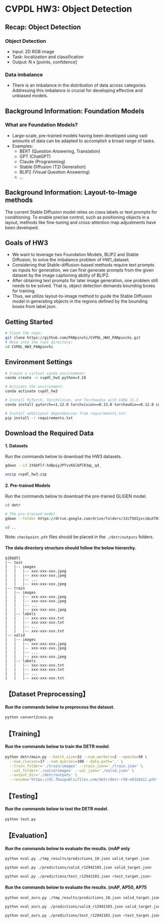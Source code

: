# CVPDL HW3: Object Detection 

## Recap: Object Detection 
### Object Detection 
* Input: 2D RGB image 
* Task: localization and classification
* Output: N x [points, confidence]

### Data imbalance
* There is an imbalance in the distribution of data across categories. Addressing this imbalance is crucial for developing effective and unbiased models.

## Background Information: Foundation Models
### What are Foundation Models?
* Large-scale, pre-trained models having been developed using vast amounts of data can be adapted to accomplish a broad range of tasks.
* Examples:
    * BERT (Question Answering, Translation)
    * GPT (ChatGPT)
    * Claude (Programming)
    * Stable Diffusion (T2I Generation)
    * BLIP2 (Visual Question Answering)
    * …

## Background Information: Layout-to-Image methods
The current Stable Diffusion model relies on class labels or text prompts for conditioning. To enable precise control, such as positioning objects in a layout, methods like fine-tuning and cross-attention map adjustments have been developed.

## Goals of HW3
* We want to leverage two Foundation Models, BLIP2 and Stable Diffusion, to solve the imbalance problem of HW1_dataset.
* Considering that Stable-diffusion-based methods require text prompts as inputs for generation, we can first generate prompts from the given dataset by the image captioning ability of BLIP2.
* After obtaining text prompts for later image generation, one problem still needs to be solved. That is, object detection demands bounding boxes for training.
* Thus, we utilize layout-to-image method to guide the Stable Diffusion model in generating objects in the regions defined by the bounding boxes from label.json.


## Getting Started 
```bash
# Clone the repo:
git clone https://github.com/PANpinchi/CVPDL_HW3_PANpinchi.git
# Move into the root directory:
cd CVPDL_HW3_PANpinchi
```

## Environment Settings
```bash
# Create a virtual conda environment:
conda create -n cvpdl_hw3 python=3.10

# Activate the environment:
conda activate cvpdl_hw3

# Install PyTorch, TorchVision, and Torchaudio with CUDA 11.3
conda install pytorch==1.12.0 torchvision==0.13.0 torchaudio==0.12.0 cudatoolkit=11.3 -c pytorch

# Install additional dependencies from requirements.txt:
pip install -r requirements.txt
```
## Download the Required Data
#### 1. Datasets
Run the commands below to download the HW3 datasets.
```bash
gdown --id 1t6bFlf-hdQwiyJPTvcKblbPlR3qL_q4_

unzip cvpdl_hw3.zip
```
#### 2. Pre-trained Models
Run the commands below to download the pre-trained GLIGEN model. 
```bash
cd detr

# The pre-trained model. 
gdown --folder https://drive.google.com/drive/folders/1XcTS6IyxczQuX703tUTLH8ECMUQGw8Ew?usp=drive_link

cd ..
```
Note: `checkpoint.pth` files should be placed in the `./detr/outputs` folders.



#### The data directory structure should follow the below hierarchy.
```
${ROOT}
|-- test
|   |-- images
|   |   |-- xxx-xxx-xxx.jpeg
|   |   |-- xxx-xxx-xxx.jpeg
|   |   |-- ...
|   |   |-- xxx-xxx-xxx.jpeg
|-- train
|   |-- images
|   |   |-- xxx-xxx-xxx.jpeg
|   |   |-- xxx-xxx-xxx.jpeg
|   |   |-- ...
|   |   |-- xxx-xxx-xxx.jpeg
|   |-- labels
|   |   |-- xxx-xxx-xxx.txt
|   |   |-- xxx-xxx-xxx.txt
|   |   |-- ...
|   |   |-- xxx-xxx-xxx.txt
|-- valid
|   |-- images
|   |   |-- xxx-xxx-xxx.jpeg
|   |   |-- xxx-xxx-xxx.jpeg
|   |   |-- ...
|   |   |-- xxx-xxx-xxx.jpeg
|   |-- labels
|   |   |-- xxx-xxx-xxx.txt
|   |   |-- xxx-xxx-xxx.txt
|   |   |-- ...
|   |   |-- xxx-xxx-xxx.txt
```

## 【Dataset Preprocessing】
#### Run the commands below to preprocess the dataset.
```bash
python convert2coco.py
```

## 【Training】
#### Run the commands below to train the DETR model.
```bash
python detr/main.py --batch_size=32 --num_workers=2 --epochs=50 \
  --num_classes=17 --num_queries=100 --data_path='.' \
  --train_folder='./train/images' --train_json='./train.json' \
  --val_folder='./valid/images' --val_json='./valid.json' \
  --output_dir='./detr/outputs' \
  --resume='https://dl.fbaipublicfiles.com/detr/detr-r50-e632da11.pth'
```

## 【Testing】
#### Run the commands below to test the DETR model.
```bash
python test.py
```

## 【Evaluation】
#### Run the commands below to evaluate the results. (mAP only
```bash
python eval.py ./tmp_results/predictions_10.json valid_target.json 

python eval.py ./predictions/valid_r12942103.json valid_target.json 

python eval.py ./predictions/test_r12942103.json <test_target.json>
```

#### Run the commands below to evaluate the results. (mAP, AP50, AP75
```bash
python eval_ours.py ./tmp_results/predictions_10.json valid_target.json 

python eval_ours.py ./predictions/valid_r12942103.json valid_target.json 

python eval_ours.py ./predictions/test_r12942103.json <test_target.json>
```

